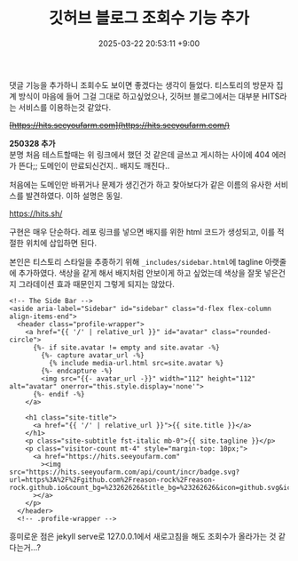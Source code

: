 ﻿---
title: 깃허브 블로그 조회수 기능 추가
date:  2025-03-22 20:53:11 +9:00
categories: [Projects, GitHub Blog]
tags: [깃허브, 블로그, 깃블로그, 깃허브 블로그, Jekyll, Chripy, Jekyll-Chirpy, 무한로딩, 이미지, shimmer, shimmer effect]
---

댓글 기능을 추가하니 조회수도 보이면 좋겠다는 생각이 들었다.
티스토리의 방문자 집계 방식이 마음에 들어 그걸 그대로 하고싶었으나, 깃허브 블로그에서는 대부분 HITS라는 서비스를 이용하는것 같았다.

~~[https://hits.seeyoufarm.com](https://hits.seeyoufarm.com/)~~

**250328 추가**
<br>
분명 처음 테스트할때는 위 링크에서 했던 것 같은데 글쓰고 게시하는 사이에 404 에러가 뜬다;; 도메인이 만료되신건지.. 배지도 깨진다..

처음에는 도메인만 바뀌거나 문제가 생긴건가 하고 찾아보다가 같은 이름의 유사한 서비스를 발견하였다.
이하 설명은 동일.

<https://hits.sh/>

구현은 매우 단순하다. 레포 링크를 넣으면 배지를 위한 html 코드가 생성되고, 이를 적절한 위치에 삽입하면 된다.

본인은 티스토리 스타일을 추종하기 위해 ```_includes/sidebar.html```에 tagline 아랫줄에 추가하였다.
색상을 같게 해서 배지처럼 안보이게 하고 싶었는데 색상을 잘못 넣은건지 그라데이션 효과 때문인지 그렇게 되지는 않았다.

```
<!-- The Side Bar -->
<aside aria-label="Sidebar" id="sidebar" class="d-flex flex-column align-items-end">
  <header class="profile-wrapper">
    <a href="{{ '/' | relative_url }}" id="avatar" class="rounded-circle">
      {%- if site.avatar != empty and site.avatar -%}
        {%- capture avatar_url -%}
          {% include media-url.html src=site.avatar %}
        {%- endcapture -%}
        <img src="{{- avatar_url -}}" width="112" height="112" alt="avatar" onerror="this.style.display='none'">
      {%- endif -%}
    </a>

    <h1 class="site-title">
      <a href="{{ '/' | relative_url }}">{{ site.title }}</a>
    </h1>
    <p class="site-subtitle fst-italic mb-0">{{ site.tagline }}</p>
    <p class="visitor-count mt-4" style="margin-top: 10px;">
      <a href="https://hits.seeyoufarm.com"
        ><img src="https://hits.seeyoufarm.com/api/count/incr/badge.svg?url=https%3A%2F%2Fgithub.com%2Freason-rock%2Freason-rock.github.io&count_bg=%23262626&title_bg=%23262626&icon=github.svg&icon_color=%23E7E7E7&title=Visitor&edge_flat=false"
      ></a>
    </p>
  </header>
  <!-- .profile-wrapper -->
```

흥미로운 점은 jekyll serve로 127.0.0.1에서 새로고침을 해도 조회수가 올라가는 것 같다는거...?